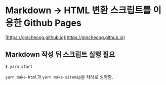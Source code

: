 # Markdown -> HTML 변환 스크립트를 이용한 Github Pages

[https://gincheong.github.io](https://gincheong.github.io)

## Markdown 작성 뒤 스크립트 실행 필요

```bash
$ yarn start
```

`yarn make-html`과 `yarn make-sitemap`을 차례로 실행함.
